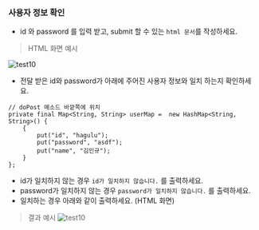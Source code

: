 ### 사용자 정보 확인
* id 와 password 를 입력 받고, submit 할 수 있는 `html 문서`를 작성하세요.  

> HTML 화면 예시
  
![test10](/material/images/dulumary/web/servlet/test10_html.png)

* 전달 받은 id와 password가 아래에 주어진 사용자 정보와 일치 하는지 확인하세요.

```
// doPost 메소드 바깥쪽에 위치
private final Map<String, String> userMap =  new HashMap<String, String>() {
	{
		put("id", "hagulu");
		put("password", "asdf");
		put("name", "김인규");
	}
};
```

* id가 일치하지 않는 경우 `id가 일치하지 않습니다.` 를 출력하세요.
* password가 일치하지 않는 경우 `password가 일치하지 않습니다.` 를 출력하세요.
* 일치하는 경우 아래와 같이 출력하세요. (HTML 화면)

> 결과 예시
![test10](/material/images/dulumary/web/servlet/test10_result.png)